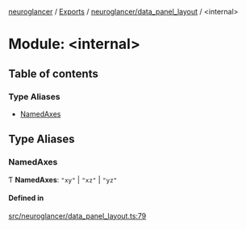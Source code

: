 [neuroglancer](../README.md) / [Exports](../modules.md) / [neuroglancer/data\_panel\_layout](neuroglancer_data_panel_layout.md) / <internal\>

# Module: <internal\>

## Table of contents

### Type Aliases

- [NamedAxes](neuroglancer_data_panel_layout._internal_.md#namedaxes)

## Type Aliases

### NamedAxes

Ƭ **NamedAxes**: ``"xy"`` \| ``"xz"`` \| ``"yz"``

#### Defined in

[src/neuroglancer/data_panel_layout.ts:79](https://github.com/ActiveBrainAtlas2/neuroglancer/blob/034b457d/src/neuroglancer/data_panel_layout.ts#L79)
